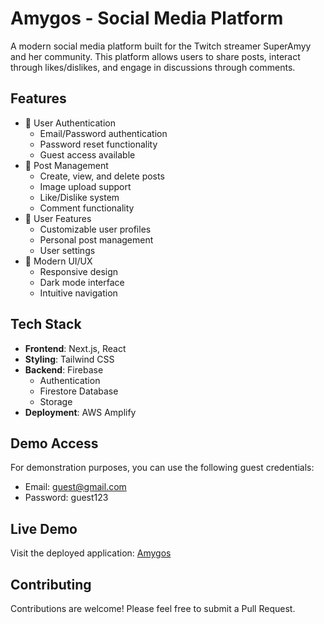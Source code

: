 # Amygos - Social Media Platform

A modern social media platform built for the Twitch streamer SuperAmyy and her community. This platform allows users to share posts, interact through likes/dislikes, and engage in discussions through comments.

## Features

- 🔐 User Authentication
  - Email/Password authentication
  - Password reset functionality
  - Guest access available
- 📝 Post Management
  - Create, view, and delete posts
  - Image upload support
  - Like/Dislike system
  - Comment functionality
- 👤 User Features
  - Customizable user profiles
  - Personal post management
  - User settings
- 🎨 Modern UI/UX
  - Responsive design
  - Dark mode interface
  - Intuitive navigation

## Tech Stack

- **Frontend**: Next.js, React
- **Styling**: Tailwind CSS
- **Backend**: Firebase
  - Authentication
  - Firestore Database
  - Storage
- **Deployment**: AWS Amplify


## Demo Access

For demonstration purposes, you can use the following guest credentials:
- Email: guest@gmail.com
- Password: guest123

## Live Demo

Visit the deployed application: [Amygos](https://master.d806as31t2m39.amplifyapp.com/)

## Contributing

Contributions are welcome! Please feel free to submit a Pull Request.

